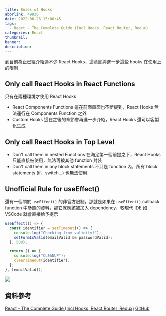 ```yaml
---
title: Rules of Hooks
abbrlink: 49936
date: 2022-06-26 15:08:45
tags:
  - React - The Complete Guide (Incl Hooks, React Router, Redux)
categories: React
thumbnail:
banner:
description:
---
```


到目前為止已經介紹過不少 React Hooks，這章節將進一步這些 hooks 在使用上的限制

<!-- more -->

## Only call React Hooks in React Functions 

只有在兩種環境才使用 React Hooks 

- React Components Functions
  這在前面章節也不斷提到，React Hooks 無法運行在 Components Function 之外
- Custom Hooks
  這在之後的章節會再進一步介紹，React Hooks 還可以客製化生成

## Only call React Hooks in Top Level
- Don't call them in nested Functions
  在滿足第一個前提之下，React Hooks 只能直接被使用，無法再被其他 function 封裝
- Don't call them in any block statements
  不只是 function 內，所有 block statements (if、switch...) 也無法使用

## Unofficial Rule for useEffect()

還有一個關於 `useEffect()` 的非官方限制，那就是如果在 `useEffect()` callback function 中參照的資料，那它就應該被加入 dependency，較現代 IDE 如 VSCode 就會直接給予提示

```js
useEffect(() => {
  const identifier = setTimeout(() => {
    console.log("Checking from validity!");
    setFormIsValid(emailValid && passwordValid);
  }, 500);

  return () => {
    console.log("CLEANUP");
    clearTimeout(identifier);
  };
}, [emailValid]);
```

![](useEffect-limitations.png)

## 資料參考

[React - The Complete Guide (Incl Hooks, React Router, Redux)](https://www.udemy.com/course/react-the-complete-guide-incl-redux/)
[GitHub](https://github.com/Jerry-Yeh/React-The-Complete-Guide-Section9/commit/a9f6bf098dd89abdae690220b9292f154a5ef186)
